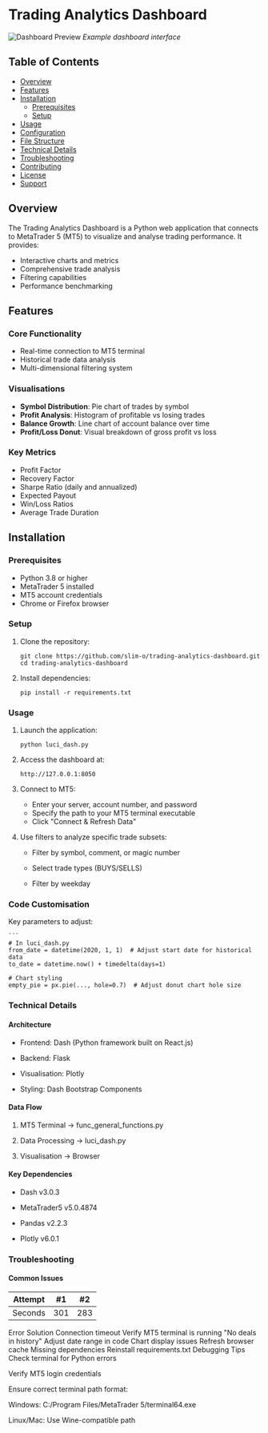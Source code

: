 # Trading Analytics Dashboard

![Dashboard Preview](https://via.placeholder.com/800x400?text=Trading+Analytics+Dashboard+Preview) 
*Example dashboard interface*

## Table of Contents
- [Overview](#overview)
- [Features](#features)
- [Installation](#installation)
  - [Prerequisites](#prerequisites)
  - [Setup](#setup)
- [Usage](#usage)
- [Configuration](#configuration)
- [File Structure](#file-structure)
- [Technical Details](#technical-details)
- [Troubleshooting](#troubleshooting)
- [Contributing](#contributing)
- [License](#license)
- [Support](#support)

## Overview

The Trading Analytics Dashboard is a Python web application that connects to MetaTrader 5 (MT5) to visualize and analyse trading performance. It provides:

- Interactive charts and metrics
- Comprehensive trade analysis
- Filtering capabilities
- Performance benchmarking

## Features

### Core Functionality
- Real-time connection to MT5 terminal
- Historical trade data analysis
- Multi-dimensional filtering system

### Visualisations
- **Symbol Distribution**: Pie chart of trades by symbol
- **Profit Analysis**: Histogram of profitable vs losing trades
- **Balance Growth**: Line chart of account balance over time
- **Profit/Loss Donut**: Visual breakdown of gross profit vs loss

### Key Metrics
- Profit Factor
- Recovery Factor 
- Sharpe Ratio (daily and annualized)
- Expected Payout
- Win/Loss Ratios
- Average Trade Duration

## Installation

### Prerequisites

- Python 3.8 or higher
- MetaTrader 5 installed
- MT5 account credentials
- Chrome or Firefox browser

### Setup

1. Clone the repository:
   ```
   git clone https://github.com/slim-o/trading-analytics-dashboard.git
   cd trading-analytics-dashboard
2. Install dependencies:
   ```
   pip install -r requirements.txt

### Usage
1. Launch the application:
   ```
   python luci_dash.py
2. Access the dashboard at:
   ```
   http://127.0.0.1:8050
3. Connect to MT5:

   - Enter your server, account number, and password
   - Specify the path to your MT5 terminal executable
   - Click "Connect & Refresh Data"

4. Use filters to analyze specific trade subsets:

   - Filter by symbol, comment, or magic number

   - Select trade types (BUYS/SELLS)

   - Filter by weekday

### Code Customisation

Key parameters to adjust:

    ```
    # In luci_dash.py
    from_date = datetime(2020, 1, 1)  # Adjust start date for historical data 
    to_date = datetime.now() + timedelta(days=1)

    # Chart styling
    empty_pie = px.pie(..., hole=0.7)  # Adjust donut chart hole size

### Technical Details
#### Architecture

   - Frontend: Dash (Python framework built on React.js)

   - Backend: Flask

   - Visualisation: Plotly

   - Styling: Dash Bootstrap Components

#### Data Flow
1. MT5 Terminal → func_general_functions.py

2. Data Processing → luci_dash.py

3. Visualisation → Browser

#### Key Dependencies
   - Dash v3.0.3

   - MetaTrader5 v5.0.4874

   - Pandas v2.2.3

   - Plotly v6.0.1

### Troubleshooting
#### Common Issues

| Attempt | #1    | #2    |
| :---:   | :---: | :---: |
| Seconds | 301   | 283   |


Error	Solution
Connection timeout	Verify MT5 terminal is running
"No deals in history"	Adjust date range in code
Chart display issues	Refresh browser cache
Missing dependencies	Reinstall requirements.txt
Debugging Tips
Check terminal for Python errors

Verify MT5 login credentials

Ensure correct terminal path format:

Windows: C:/Program Files/MetaTrader 5/terminal64.exe

Linux/Mac: Use Wine-compatible path
